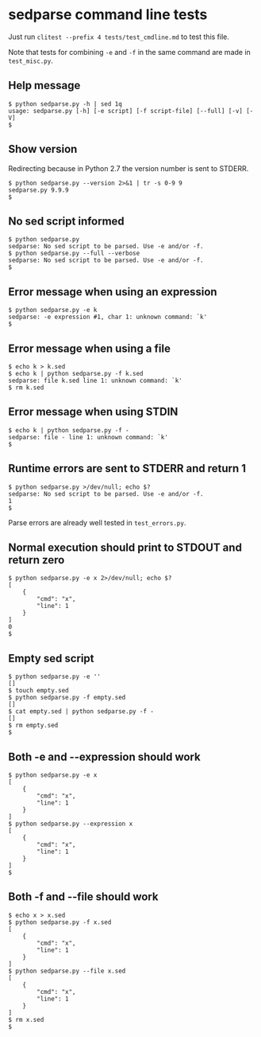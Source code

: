 # sedparse command line tests

Just run `clitest --prefix 4 tests/test_cmdline.md` to test this file.

Note that tests for combining `-e` and `-f` in the same command are made in `test_misc.py`.

## Help message

    $ python sedparse.py -h | sed 1q
    usage: sedparse.py [-h] [-e script] [-f script-file] [--full] [-v] [-V]
    $

## Show version

Redirecting because in Python 2.7 the version number is sent to STDERR.

    $ python sedparse.py --version 2>&1 | tr -s 0-9 9
    sedparse.py 9.9.9
    $

## No sed script informed

    $ python sedparse.py
    sedparse: No sed script to be parsed. Use -e and/or -f.
    $ python sedparse.py --full --verbose
    sedparse: No sed script to be parsed. Use -e and/or -f.
    $

## Error message when using an expression

    $ python sedparse.py -e k
    sedparse: -e expression #1, char 1: unknown command: `k'
    $

## Error message when using a file

    $ echo k > k.sed
    $ echo k | python sedparse.py -f k.sed
    sedparse: file k.sed line 1: unknown command: `k'
    $ rm k.sed

## Error message when using STDIN

    $ echo k | python sedparse.py -f -
    sedparse: file - line 1: unknown command: `k'
    $

## Runtime errors are sent to STDERR and return 1

    $ python sedparse.py >/dev/null; echo $?
    sedparse: No sed script to be parsed. Use -e and/or -f.
    1
    $

Parse errors are already well tested in `test_errors.py`.

## Normal execution should print to STDOUT and return zero

    $ python sedparse.py -e x 2>/dev/null; echo $?
    [
        {
            "cmd": "x",
            "line": 1
        }
    ]
    0
    $

## Empty sed script

    $ python sedparse.py -e ''
    []
    $ touch empty.sed
    $ python sedparse.py -f empty.sed
    []
    $ cat empty.sed | python sedparse.py -f -
    []
    $ rm empty.sed
    $

## Both -e and --expression should work

    $ python sedparse.py -e x
    [
        {
            "cmd": "x",
            "line": 1
        }
    ]
    $ python sedparse.py --expression x
    [
        {
            "cmd": "x",
            "line": 1
        }
    ]
    $

## Both -f and --file should work

    $ echo x > x.sed
    $ python sedparse.py -f x.sed
    [
        {
            "cmd": "x",
            "line": 1
        }
    ]
    $ python sedparse.py --file x.sed
    [
        {
            "cmd": "x",
            "line": 1
        }
    ]
    $ rm x.sed
    $
